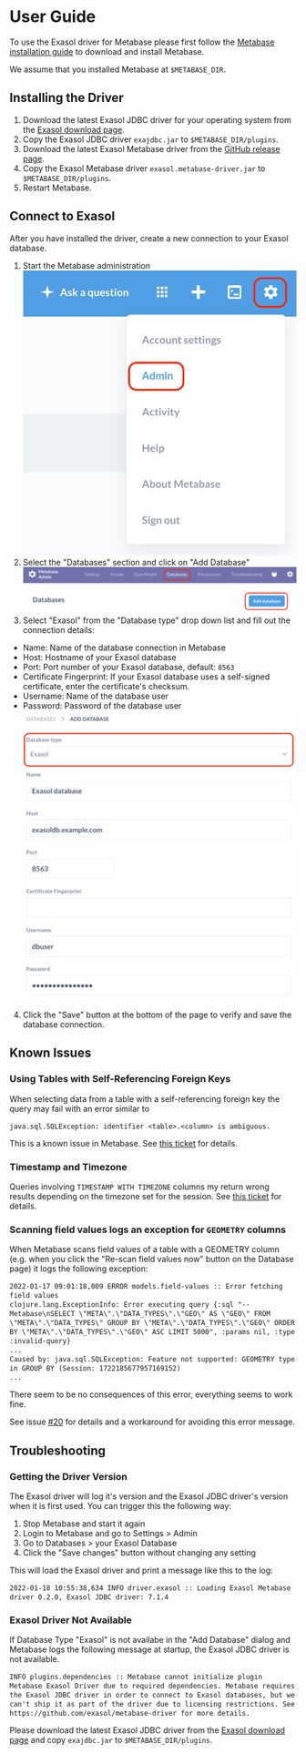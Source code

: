 # User Guide

To use the Exasol driver for Metabase please first follow the [Metabase installation guide](https://www.metabase.com/docs/latest/operations-guide/installing-metabase.html) to download and install Metabase.

We assume that you installed Metabase at `$METABASE_DIR`.

## Installing the Driver

1. Download the latest Exasol JDBC driver for your operating system from the [Exasol download page](https://www.exasol.com/portal/display/DOWNLOAD/).
2. Copy the Exasol JDBC driver `exajdbc.jar` to `$METABASE_DIR/plugins`.
3. Download the latest Exasol Metabase driver from the [GitHub release page](https://github.com/exasol/metabase-driver/releases).
4. Copy the Exasol Metabase driver `exasol.metabase-driver.jar` to `$METABASE_DIR/plugins`.
5. Restart Metabase.

## Connect to Exasol

After you have installed the driver, create a new connection to your Exasol database.

1. Start the Metabase administration
    ![Open Metabase administration](images/open_administration.png "Open Metabase administration")
2. Select the "Databases" section and click on "Add Database"
    ![Add Database](images/add_database.png "Add Database")
3. Select "Exasol" from the "Database type" drop down list and fill out the connection details:
  * Name: Name of the database connection in Metabase
  * Host: Hostname of your Exasol database
  * Port: Port number of your Exasol database, default: `8563`
  * Certificate Fingerprint: If your Exasol database uses a self-signed certificate, enter the certificate's checksum.
  * Username: Name of the database user
  * Password: Password of the database user
    ![Create Exasol Database](images/add_exasol_database.png "Create Exasol Database")
4. Click the "Save" button at the bottom of the page to verify and save the database connection.

## Known Issues

### Using Tables with Self-Referencing Foreign Keys

When selecting data from a table with a self-referencing foreign key the query may fail with an error similar to

```
java.sql.SQLException: identifier <table>.<column> is ambiguous.
```

This is a known issue in Metabase. See [this ticket](https://github.com/exasol/metabase-driver/issues/12) for details.

### Timestamp and Timezone

Queries involving `TIMESTAMP WITH TIMEZONE` columns my return wrong results depending on the timezone set for the session. See [this ticket](https://github.com/exasol/metabase-driver/issues/9) for details.

### Scanning field values logs an exception for `GEOMETRY` columns

When Metabase scans field values of a table with a GEOMETRY column (e.g. when you click the "Re-scan field values now" button on the Database page) it logs the following exception:

```
2022-01-17 09:01:18,009 ERROR models.field-values :: Error fetching field values
clojure.lang.ExceptionInfo: Error executing query {:sql "-- Metabase\nSELECT \"META\".\"DATA_TYPES\".\"GEO\" AS \"GEO\" FROM \"META\".\"DATA_TYPES\" GROUP BY \"META\".\"DATA_TYPES\".\"GEO\" ORDER BY \"META\".\"DATA_TYPES\".\"GEO\" ASC LIMIT 5000", :params nil, :type :invalid-query}
...
Caused by: java.sql.SQLException: Feature not supported: GEOMETRY type in GROUP BY (Session: 1722185677957169152)
...
```

There seem to be no consequences of this error, everything seems to work fine.

See issue [#20](https://github.com/exasol/metabase-driver/issues/20) for details and a workaround for avoiding this error message.

## Troubleshooting

### Getting the Driver Version

The Exasol driver will log it's version and the Exasol JDBC driver's version when it is first used. You can trigger this the following way:

1. Stop Metabase and start it again
2. Login to Metabase and go to Settings > Admin
3. Go to Databases > your Exasol Database
4. Click the "Save changes" button without changing any setting

This will load the Exasol driver and print a message like this to the log:

```
2022-01-18 10:55:38,634 INFO driver.exasol :: Loading Exasol Metabase driver 0.2.0, Exasol JDBC driver: 7.1.4
```

### Exasol Driver Not Available

If Database Type "Exasol" is not availabe in the "Add Database" dialog and Metabase logs the following message at startup, the Exasol JDBC driver is not available.

```
INFO plugins.dependencies :: Metabase cannot initialize plugin Metabase Exasol Driver due to required dependencies. Metabase requires the Exasol JDBC driver in order to connect to Exasol databases, but we can't ship it as part of the driver due to licensing restrictions. See https://github.com/exasol/metabase-driver for more details.
````

Please download the latest Exasol JDBC driver from the [Exasol download page](https://www.exasol.com/portal/display/DOWNLOAD/) and copy `exajdbc.jar` to `$METABASE_DIR/plugins`.
